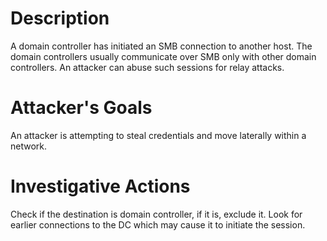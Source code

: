 # Description
A domain controller has initiated an SMB connection to another host. The domain controllers usually communicate over SMB only with other domain controllers. An attacker can abuse such sessions for relay attacks.
# Attacker's Goals
An attacker is attempting to steal credentials and move laterally within a network.
# Investigative Actions
Check if the destination is domain controller, if it is, exclude it.
Look for earlier connections to the DC which may cause it to initiate the session.
